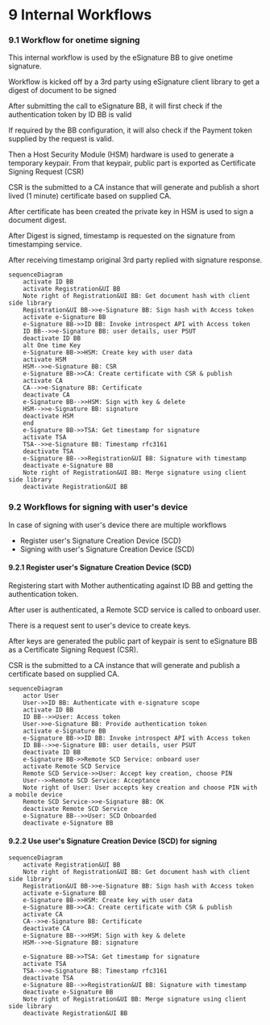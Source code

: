 # 9 Internal Workflows

### 9.1 Workflow for onetime signing

This internal workflow is used by the eSignature BB to give onetime signature.

Workflow is kicked off by a 3rd party using eSignature client library to get a digest of document to be signed

After submitting the call to eSignature BB, it will first check if the authentication token by ID BB is valid

If required by the BB configuration, it will also check if the Payment token supplied by the request is valid.

Then a Host Security Module (HSM) hardware is used to generate a temporary keypair. From that keypair, public part is exported as Certificate Signing Request (CSR)

CSR is the submitted to a CA instance that will generate and publish a short lived (1 minute) certificate based on supplied CA.

After certificate has been created the private key in HSM is used to sign a document digest.

After Digest is signed, timestamp is requested on the signature from timestamping service.

After receiving timestamp original 3rd party replied with signature response.

```mermaid
sequenceDiagram
    activate ID BB
    activate Registration&UI BB
    Note right of Registration&UI BB: Get document hash with client side library
    Registration&UI BB->>e-Signature BB: Sign hash with Access token
    activate e-Signature BB
    e-Signature BB->>ID BB: Invoke introspect API with Access token
    ID BB-->>e-Signature BB: user details, user PSUT
    deactivate ID BB
    alt One time Key
    e-Signature BB->>HSM: Create key with user data
    activate HSM
    HSM-->>e-Signature BB: CSR
    e-Signature BB->>CA: Create certificate with CSR & publish
    activate CA
    CA-->>e-Signature BB: Certificate
    deactivate CA
    e-Signature BB-->>HSM: Sign with key & delete
    HSM-->>e-Signature BB: signature
    deactivate HSM
    end
    e-Signature BB->>TSA: Get timestamp for signature
    activate TSA
    TSA-->>e-Signature BB: Timestamp rfc3161
    deactivate TSA
    e-Signature BB-->>Registration&UI BB: Signature with timestamp
    deactivate e-Signature BB
    Note right of Registration&UI BB: Merge signature using client side library
    deactivate Registration&UI BB

```

### 9.2 Workflows for signing with user's device

In case of signing with user's device there are multiple workflows

* Register user's Signature Creation Device (SCD)
* Signing with user's Signature Creation Device (SCD)

#### 9.2.1 Register user's Signature Creation Device (SCD)

Registering start with Mother authenticating against ID BB and getting the authentication token.

After user is authenticated, a Remote SCD service is called to onboard user.

There is a request sent to user's device to create keys.

After keys are generated the public part of keypair is sent to eSignature BB as a Certificate Signing Request (CSR).

CSR is the submitted to a CA instance that will generate and publish a certificate based on supplied CA.

```mermaid
sequenceDiagram
    actor User
    User->>ID BB: Authenticate with e-signature scope
    activate ID BB
    ID BB-->>User: Access token
    User->>e-Signature BB: Provide authentication token
    activate e-Signature BB
    e-Signature BB->>ID BB: Invoke introspect API with Access token
    ID BB-->>e-Signature BB: user details, user PSUT
    deactivate ID BB
    e-Signature BB->>Remote SCD Service: onboard user
    activate Remote SCD Service
    Remote SCD Service->>User: Accept key creation, choose PIN
    User-->>Remote SCD Service: Acceptance
    Note right of User: User accepts key creation and choose PIN with a mobile device
    Remote SCD Service->>e-Signature BB: OK
    deactivate Remote SCD Service
    e-Signature BB-->>User: SCD Onboarded
    deactivate e-Signature BB

```

#### 9.2.2 Use user's Signature Creation Device (SCD) for signing

```mermaid
sequenceDiagram
    activate Registration&UI BB
    Note right of Registration&UI BB: Get document hash with client side library
    Registration&UI BB->>e-Signature BB: Sign hash with Access token
    activate e-Signature BB
    e-Signature BB->>HSM: Create key with user data
    e-Signature BB->>CA: Create certificate with CSR & publish
    activate CA
    CA-->>e-Signature BB: Certificate
    deactivate CA
    e-Signature BB-->>HSM: Sign with key & delete
    HSM-->>e-Signature BB: signature

    e-Signature BB->>TSA: Get timestamp for signature
    activate TSA
    TSA-->>e-Signature BB: Timestamp rfc3161
    deactivate TSA
    e-Signature BB-->>Registration&UI BB: Signature with timestamp
    deactivate e-Signature BB
    Note right of Registration&UI BB: Merge signature using client side library
    deactivate Registration&UI BB
```
